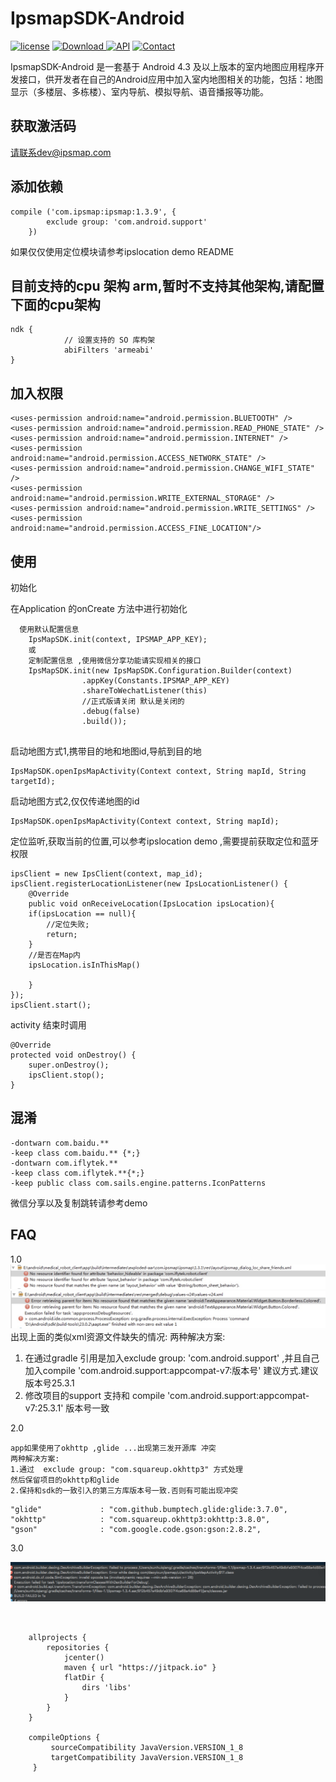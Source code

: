 # IpsmapSDK-Android

[![license](https://img.shields.io/hexpm/l/plug.svg)](https://raw.githubusercontent.com/typ0520/fastdex/master/LICENSE)
[![Download](https://api.bintray.com/packages/xun/maven/com.ipsmap/images/download.svg) ](https://bintray.com/xun/maven/com.ipsmap/_latestVersion)
[![API](https://img.shields.io/badge/API-18%2B-green.svg?style=flat)](https://android-arsenal.com/api?level=18)
[![Contact](https://img.shields.io/badge/Author-IpsMap-orange.svg?style=flat)](http://ipsmap.com)

IpsmapSDK-Android 是一套基于 Android 4.3 及以上版本的室内地图应用程序开发接口，供开发者在自己的Android应用中加入室内地图相关的功能，包括：地图显示（多楼层、多栋楼）、室内导航、模拟导航、语音播报等功能。

## 获取激活码
请联系dev@ipsmap.com

## 添加依赖

```
compile ('com.ipsmap:ipsmap:1.3.9', {
        exclude group: 'com.android.support'
    })
```
如果仅仅使用定位模块请参考ipslocation demo README


## 目前支持的cpu 架构 arm,暂时不支持其他架构,请配置下面的cpu架构
```
ndk {
            // 设置支持的 SO 库构架
            abiFilters 'armeabi'
}
```
## 加入权限
```
<uses-permission android:name="android.permission.BLUETOOTH" />
<uses-permission android:name="android.permission.READ_PHONE_STATE" />
<uses-permission android:name="android.permission.INTERNET" />
<uses-permission android:name="android.permission.ACCESS_NETWORK_STATE" />
<uses-permission android:name="android.permission.CHANGE_WIFI_STATE" />
<uses-permission android:name="android.permission.WRITE_EXTERNAL_STORAGE" />
<uses-permission android:name="android.permission.WRITE_SETTINGS" />
<uses-permission android:name="android.permission.ACCESS_FINE_LOCATION"/>

```

## 使用
初始化

在Application 的onCreate 方法中进行初始化
``` 
  使用默认配置信息
    IpsMapSDK.init(context, IPSMAP_APP_KEY);
    或
    定制配置信息 ,使用微信分享功能请实现相关的接口
    IpsMapSDK.init(new IpsMapSDK.Configuration.Builder(context)
                .appKey(Constants.IPSMAP_APP_KEY)
                .shareToWechatListener(this)
                //正式版请关闭 默认是关闭的
                .debug(false)
                .build());
                
```



启动地图方式1,携带目的地和地图id,导航到目的地
```
IpsMapSDK.openIpsMapActivity(Context context, String mapId, String targetId);

```

启动地图方式2,仅仅传递地图的id
```
IpsMapSDK.openIpsMapActivity(Context context, String mapId);

```

定位监听,获取当前的位置,可以参考ipslocation demo ,需要提前获取定位和蓝牙权限
```
ipsClient = new IpsClient(context, map_id); 
ipsClient.registerLocationListener(new IpsLocationListener() {
    @Override
    public void onReceiveLocation(IpsLocation ipsLocation){
    if(ipsLocation == null){
        //定位失败;
        return;
    }
    //是否在Map内
    ipsLocation.isInThisMap()

    }
});
ipsClient.start();
```

activity 结束时调用
```
@Override
protected void onDestroy() {
    super.onDestroy();
    ipsClient.stop();
}
```

## 混淆
```
-dontwarn com.baidu.**
-keep class com.baidu.** {*;}
-dontwarn com.iflytek.**
-keep class com.iflytek.**{*;}
-keep public class com.sails.engine.patterns.IconPatterns
```

微信分享以及复制跳转请参考demo

## FAQ
1.0
![](/pic/7991511168017_.pic.jpg)
![](/pic/8021511168507_.pic.jpg)
出现上面的类似xml资源文件缺失的情况:
两种解决方案:
1. 在通过gradle 引用是加入exclude group: 'com.android.support' ,并且自己加入compile 'com.android.support:appcompat-v7:版本号'
建议方式.建议版本号25.3.1
2. 修改项目的support 支持和  compile 'com.android.support:appcompat-v7:25.3.1' 版本号一致

2.0 
```
app如果使用了okhttp ,glide ...出现第三发开源库 冲突
两种解决方案:
1.通过  exclude group: "com.squareup.okhttp3" 方式处理
然后保留项目的okhttp和glide 
2.保持和sdk的一致引入的第三方库版本号一致.否则有可能出现冲突
```
```
"glide"             : "com.github.bumptech.glide:glide:3.7.0",
"okhttp"            : "com.squareup.okhttp3:okhttp:3.8.0",
"gson"              : "com.google.code.gson:gson:2.8.2",
 ```        


 3.0
 
![](/pic/AC0BDB3E-C313-4644-AB5F-F3C8FA209AEC.png) 
```


    allprojects {
        repositories {
            jcenter()
            maven { url "https://jitpack.io" }
            flatDir {
                dirs 'libs'
            }
        }
    }
    
    compileOptions {
         sourceCompatibility JavaVersion.VERSION_1_8
         targetCompatibility JavaVersion.VERSION_1_8
     }
```


